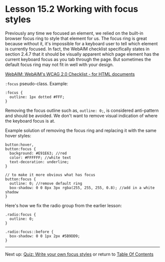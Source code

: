 # Lesson 15.2 Working with focus styles

Previously any time we focused an element, we relied on the built-in browser focus ring to style that element for us. The focus ring is great because without it, it's impossible for a keyboard user to tell which element is currently focused. In fact, the WebAIM checklist specifically states in section 2.4.7 that it should be visually apparent which page element has the current keyboard focus as you tab through the page. But sometimes the default focus ring may not fit in well with your design. 

[WebAIM: WebAIM's WCAG 2.0 Checklist - for HTML documents](http://webaim.org/standards/wcag/checklist#sc2.4.7)

`:focus` pseudo-class. Example:
```
:focus {
  outline: 1px dotted #FFF;
}
```
Removing the focus outline such as, `outline: 0;`, is considered anti-pattern and should be avoided. We don't want to remove visual indication of where the keyboard focus is at.

Example solution of removing the focus ring and replacing it with the same hover styles:
```
button:hover,
button:focus {
  background: #E91E63; //red
  color: #FFFFFF; //white text
  text-decoration: underline;
}

// to make it more obvious what has focus
button:focus {
  outline: 0; //remove default ring
  box-shadow: 0 0 8px 3px rgba(255, 255, 255, 0.8); //add in a white shadow
}
```

Here's how we fix the radio group from the earlier lesson:
```
.radio:focus {
  outline: 0;
}

.radio:focus::before {
  box-shadow: 0 0 1px 2px #5B9DD9;
}
```

- - -
Next up: [Quiz: Write your own focus styles](ND024_Part2_Lesson15_03.md) or return to [Table Of Contents](./ND024_TableOfContents.md)
